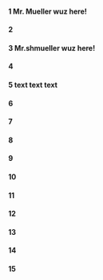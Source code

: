 #### 1 Mr. Mueller wuz here!
#### 2
#### 3 Mr.shmueller wuz here!
#### 4
#### 5 text text text
#### 6
#### 7
#### 8
#### 9
#### 10
#### 11
#### 12
#### 13
#### 14
#### 15